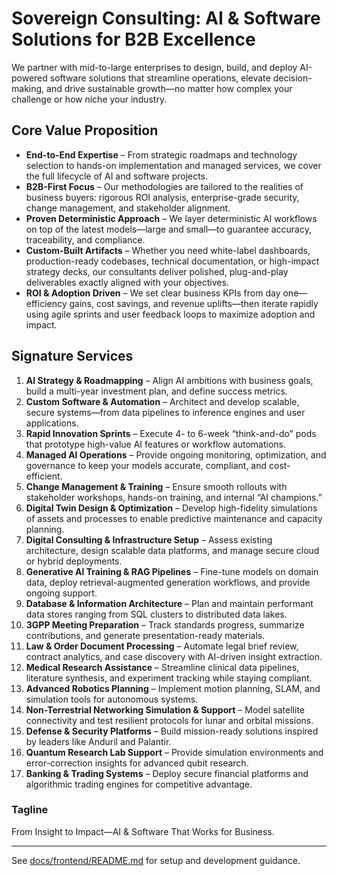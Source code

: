 # Sovereign Consulting: AI & Software Solutions for B2B Excellence

We partner with mid-to-large enterprises to design, build, and deploy AI-powered
software solutions that streamline operations, elevate decision-making, and
drive sustainable growth—no matter how complex your challenge or how niche your
industry.

## Core Value Proposition

- **End-to-End Expertise** – From strategic roadmaps and technology selection to
  hands-on implementation and managed services, we cover the full lifecycle of
  AI and software projects.
- **B2B-First Focus** – Our methodologies are tailored to the realities of
  business buyers: rigorous ROI analysis, enterprise-grade security, change
  management, and stakeholder alignment.
- **Proven Deterministic Approach** – We layer deterministic AI workflows on top
  of the latest models—large and small—to guarantee accuracy, traceability, and
  compliance.
- **Custom-Built Artifacts** – Whether you need white-label dashboards,
  production-ready codebases, technical documentation, or high-impact strategy
  decks, our consultants deliver polished, plug-and-play deliverables exactly
  aligned with your objectives.
- **ROI & Adoption Driven** – We set clear business KPIs from day one—efficiency
  gains, cost savings, and revenue uplifts—then iterate rapidly using agile
  sprints and user feedback loops to maximize adoption and impact.

## Signature Services

1. **AI Strategy & Roadmapping** – Align AI ambitions with business goals, build
   a multi-year investment plan, and define success metrics.
2. **Custom Software & Automation** – Architect and develop scalable, secure
   systems—from data pipelines to inference engines and user applications.
3. **Rapid Innovation Sprints** – Execute 4- to 6-week “think-and-do” pods that
   prototype high-value AI features or workflow automations.
4. **Managed AI Operations** – Provide ongoing monitoring, optimization, and
   governance to keep your models accurate, compliant, and cost-efficient.
5. **Change Management & Training** – Ensure smooth rollouts with stakeholder
  workshops, hands-on training, and internal “AI champions.”
6. **Digital Twin Design & Optimization** – Develop high-fidelity simulations of assets and processes to enable predictive maintenance and capacity planning.
7. **Digital Consulting & Infrastructure Setup** – Assess existing architecture, design scalable data platforms, and manage secure cloud or hybrid deployments.
8. **Generative AI Training & RAG Pipelines** – Fine-tune models on domain data, deploy retrieval-augmented generation workflows, and provide ongoing support.
9. **Database & Information Architecture** – Plan and maintain performant data stores ranging from SQL clusters to distributed data lakes.
10. **3GPP Meeting Preparation** – Track standards progress, summarize contributions, and generate presentation-ready materials.
11. **Law & Order Document Processing** – Automate legal brief review, contract analytics, and case discovery with AI-driven insight extraction.
12. **Medical Research Assistance** – Streamline clinical data pipelines, literature synthesis, and experiment tracking while staying compliant.
13. **Advanced Robotics Planning** – Implement motion planning, SLAM, and simulation tools for autonomous systems.
14. **Non-Terrestrial Networking Simulation & Support** – Model satellite connectivity and test resilient protocols for lunar and orbital missions.
15. **Defense & Security Platforms** – Build mission-ready solutions inspired by leaders like Anduril and Palantir.
16. **Quantum Research Lab Support** – Provide simulation environments and error-correction insights for advanced qubit research.
17. **Banking & Trading Systems** – Deploy secure financial platforms and algorithmic trading engines for competitive advantage.

### Tagline

From Insight to Impact—AI & Software That Works for Business.

---

See [docs/frontend/README.md](../docs/frontend/README.md) for setup and
development guidance.

